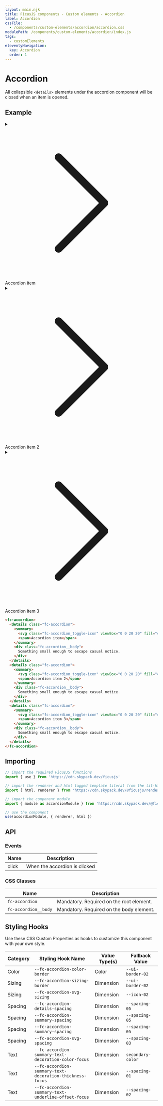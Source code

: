 ```yaml
---
layout: main.njk
title: FicusJS components - Custom elements - Accordion
label: Accordion
cssFile:
  - /components/custom-elements/accordion/accordion.css
modulePath: /components/custom-elements/accordion/index.js
tags:
  - customElements
eleventyNavigation:
  key: Accordion
  order: 1
---
```

# Accordion

All collapsible `<details>` elements under the accordion component will be closed when an item is opened.

## Example

<div class="fd-component-container">
  <fc-accordion>
    <details class="fc-accordion">
      <summary>
        <svg class="fc-accordion_toggle-icon" viewBox="0 0 20 20" fill="currentColor" xmlns="http://www.w3.org/2000/svg"><path fill-rule="evenodd" d="M6.646 3.646a.5.5 0 01.708 0l6 6a.5.5 0 010 .708l-6 6a.5.5 0 01-.708-.708L12.293 10 6.646 4.354a.5.5 0 010-.708z"/></svg>
        <span>Accordion item</span>
      </summary>
      <div class="fc-accordion__body">
        Something small enough to escape casual notice.
      </div>
    </details>
    <details class="fc-accordion">
      <summary>
        <svg class="fc-accordion_toggle-icon" viewBox="0 0 20 20" fill="currentColor" xmlns="http://www.w3.org/2000/svg"><path fill-rule="evenodd" d="M6.646 3.646a.5.5 0 01.708 0l6 6a.5.5 0 010 .708l-6 6a.5.5 0 01-.708-.708L12.293 10 6.646 4.354a.5.5 0 010-.708z"/></svg>
        <span>Accordion item 2</span>
      </summary>
      <div class="fc-accordion__body">
        Something small enough to escape casual notice.
      </div>
    </details>
    <details class="fc-accordion">
      <summary>
        <svg class="fc-accordion_toggle-icon" viewBox="0 0 20 20" fill="currentColor" xmlns="http://www.w3.org/2000/svg"><path fill-rule="evenodd" d="M6.646 3.646a.5.5 0 01.708 0l6 6a.5.5 0 010 .708l-6 6a.5.5 0 01-.708-.708L12.293 10 6.646 4.354a.5.5 0 010-.708z"/></svg>
        <span>Accordion item 3</span>
      </summary>
      <div class="fc-accordion__body">
        Something small enough to escape casual notice.
      </div>
    </details>
  </fc-accordion>
</div>

```html
<fc-accordion>
  <details class="fc-accordion">
    <summary>
      <svg class="fc-accordion_toggle-icon" viewBox="0 0 20 20" fill="currentColor" xmlns="http://www.w3.org/2000/svg"><path fill-rule="evenodd" d="M6.646 3.646a.5.5 0 01.708 0l6 6a.5.5 0 010 .708l-6 6a.5.5 0 01-.708-.708L12.293 10 6.646 4.354a.5.5 0 010-.708z"/></svg>
      <span>Accordion item</span>
    </summary>
    <div class="fc-accordion__body">
      Something small enough to escape casual notice.
    </div>
  </details>
  <details class="fc-accordion">
    <summary>
      <svg class="fc-accordion_toggle-icon" viewBox="0 0 20 20" fill="currentColor" xmlns="http://www.w3.org/2000/svg"><path fill-rule="evenodd" d="M6.646 3.646a.5.5 0 01.708 0l6 6a.5.5 0 010 .708l-6 6a.5.5 0 01-.708-.708L12.293 10 6.646 4.354a.5.5 0 010-.708z"/></svg>
      <span>Accordion item 2</span>
    </summary>
    <div class="fc-accordion__body">
      Something small enough to escape casual notice.
    </div>
  </details>
  <details class="fc-accordion">
    <summary>
      <svg class="fc-accordion_toggle-icon" viewBox="0 0 20 20" fill="currentColor" xmlns="http://www.w3.org/2000/svg"><path fill-rule="evenodd" d="M6.646 3.646a.5.5 0 01.708 0l6 6a.5.5 0 010 .708l-6 6a.5.5 0 01-.708-.708L12.293 10 6.646 4.354a.5.5 0 010-.708z"/></svg>
      <span>Accordion item 3</span>
    </summary>
    <div class="fc-accordion__body">
      Something small enough to escape casual notice.
    </div>
  </details>
</fc-accordion>
```

## Importing

```js
// import the required FicusJS functions
import { use } from 'https://cdn.skypack.dev/ficusjs'

// import the renderer and html tagged template literal from the lit-html library
import { html, renderer } from 'https://cdn.skypack.dev/@ficusjs/renderers/lit-html'

// import the component module
import { module as accordionModule } from 'https://cdn.skypack.dev/@ficusjs/components/custom-elements/accordion'

// use the component
use(accordionModule, { renderer, html })
```

## API

### Events

| Name | Description |
| --- | --- |
| click | When the accordion is clicked |

### CSS Classes

| Name | Description |
| --- | --- |
| `fc-accordion` | Mandatory. Required on the root element. |
| `fc-accordion__body` | Mandatory. Required on the body element. |

## Styling Hooks

Use these CSS Custom Properties as hooks to customize this component with your own style.

| Category | Styling Hook Name | Value Type(s) | Fallback Value |
| --- | --- | --- | --- |
| Color | `--fc-accordion-color-border` | Color | `--ui-border-02` |
| Sizing | `--fc-accordion-sizing-border` | Dimension | `--ui-border-02` |
| Sizing | `--fc-accordion-svg-sizing` | Dimension | `--icon-02` |
| Spacing | `--fc-accordion-details-spacing` | Dimension | `--spacing-05` |
| Spacing | `--fc-accordion-summary-spacing` | Dimension | `--spacing-05` |
| Spacing | `--fc-accordion-summary-spacing` | Dimension | `--spacing-05` |
| Spacing | `--fc-accordion-svg-spacing` | Dimension | `--spacing-03` |
| Text | `--fc-accordion-summary-text-decoration-color-focus` | Dimension | `--secondary-color` |
| Text | `--fc-accordion-summary-text-decoration-thickness-focus` | Dimension | `--spacing-01` |
| Text | `--fc-accordion-summary-text-underline-offset-focus` | Dimension | `--spacing-02` |